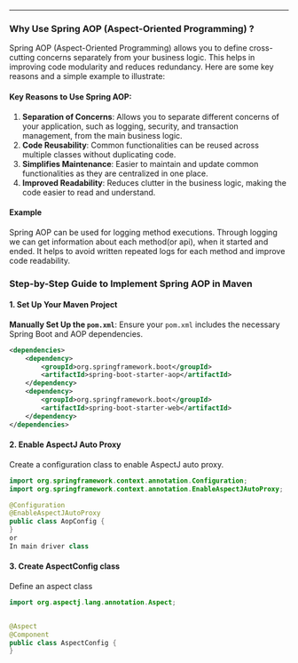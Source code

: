 
----

### Why Use Spring AOP (Aspect-Oriented Programming) ?

Spring AOP (Aspect-Oriented Programming) allows you to define cross-cutting concerns separately from your business logic. This helps in improving code modularity and reduces redundancy. Here are some key reasons and a simple example to illustrate:

#### Key Reasons to Use Spring AOP:

1. **Separation of Concerns**: Allows you to separate different concerns of your application, such as logging, security, and transaction management, from the main business logic.
2. **Code Reusability**: Common functionalities can be reused across multiple classes without duplicating code.
3. **Simplifies Maintenance**: Easier to maintain and update common functionalities as they are centralized in one place.
4. **Improved Readability**: Reduces clutter in the business logic, making the code easier to read and understand.

#### Example

 Spring AOP can be used for logging method executions. Through logging we can get information about each method(or api), when it started and  ended. It  helps to avoid written repeated logs for each method and improve code readability.


### Step-by-Step Guide to Implement Spring AOP in Maven

#### 1. Set Up Your Maven Project

**Manually Set Up the `pom.xml`**:
Ensure your `pom.xml` includes the necessary Spring Boot and AOP dependencies.

```xml
<dependencies>
    <dependency>
        <groupId>org.springframework.boot</groupId>
        <artifactId>spring-boot-starter-aop</artifactId>
    </dependency>
    <dependency>
        <groupId>org.springframework.boot</groupId>
        <artifactId>spring-boot-starter-web</artifactId>
    </dependency>
</dependencies>
```

#### 2. Enable AspectJ Auto Proxy

Create a configuration class to enable AspectJ auto proxy.

```java
import org.springframework.context.annotation.Configuration;
import org.springframework.context.annotation.EnableAspectJAutoProxy;

@Configuration
@EnableAspectJAutoProxy
public class AopConfig {
} 
or
In main driver class
```

#### 3. Create AspectConfig class

Define an aspect class

```java
import org.aspectj.lang.annotation.Aspect;


@Aspect
@Component
public class AspectConfig {
}
```